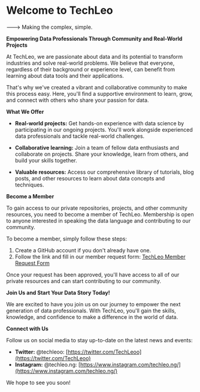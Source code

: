 # **Welcome to TechLeo**
---> Making the complex, simple.

**Empowering Data Professionals Through Community and Real-World Projects**

At TechLeo, we are passionate about data and its potential to transform industries and solve real-world problems. We believe that everyone, regardless of their background or experience level, can benefit from learning about data tools and their applications.

That's why we've created a vibrant and collaborative community to make this process easy. Here, you'll find a supportive environment to learn, grow, and connect with others who share your passion for data.

**What We Offer**

* **Real-world projects:** Get hands-on experience with data science by participating in our ongoing projects. You'll work alongside experienced data professionals and tackle real-world challenges.

* **Collaborative learning:** Join a team of fellow data enthusiasts and collaborate on projects. Share your knowledge, learn from others, and build your skills together.

* **Valuable resources:** Access our comprehensive library of tutorials, blog posts, and other resources to learn about data concepts and techniques.

**Become a Member**

To gain access to our private repositories, projects, and other community resources, you need to become a member of TechLeo. Membership is open to anyone interested in speaking the data language and contributing to our community.

To become a member, simply follow these steps:

1. Create a GitHub account if you don't already have one.
2. Follow the link and fill in our member request form: [TechLeo Member Request Form](https://.com/)

Once your request has been approved, you'll have access to all of our private resources and can start contributing to our community.

**Join Us and Start Your Data Story Today!**

We are excited to have you join us on our journey to empower the next generation of data professionals. With TechLeo, you'll gain the skills, knowledge, and confidence to make a difference in the world of data.

**Connect with Us**

Follow us on social media to stay up-to-date on the latest news and events:

* **Twitter:** @techleoo: [https://twitter.com/TechLeoo](https://twitter.com/TechLeoo)
* **Instagram:** @techleo.ng: [https://www.instagram.com/techleo.ng/](https://www.instagram.com/techleo.ng/)

We hope to see you soon!
